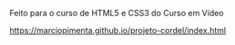 Feito para o curso de HTML5 e CSS3 do Curso em Vídeo

https://marciopimenta.github.io/projeto-cordel/index.html
